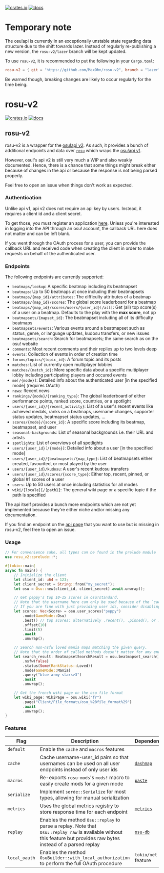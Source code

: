 [![crates.io](https://img.shields.io/crates/v/rosu-v2.svg)](https://crates.io/crates/rosu-v2) [![docs](https://docs.rs/rosu-v2/badge.svg)](https://docs.rs/rosu-v2)

# Temporary note

The osu!api is currently in an exceptionally unstable state regarding data structure due to the shift towards lazer.
Instead of regularly re-publishing a new version, the `rosu-v2/lazer` branch will be kept updated.

To use `rosu-v2`, it is recommended to put the following in your `Cargo.toml`:
```toml
rosu-v2 = { git = "https://github.com/MaxOhn/rosu-v2", branch = "lazer" }
```
Be warned though, breaking changes are likely to occur regularly for the time being.

# rosu-v2

<!-- cargo-rdme start -->

[![crates.io](https://img.shields.io/crates/v/rosu-v2.svg)](https://crates.io/crates/rosu-v2) [![docs](https://docs.rs/rosu-v2/badge.svg)](https://docs.rs/rosu-v2)

## rosu-v2

rosu-v2 is a wrapper for the [osu!api v2].
As such, it provides a bunch of additional endpoints and data over [`rosu`] which wraps the [osu!api v1].

However, osu!'s api v2 is still very much a WIP and also weakly documented. Hence, there is a chance that some things might break either because of changes in the api or because the response is not being parsed properly.

Feel free to open an issue when things don't work as expected.

### Authentication

Unlike api v1, api v2 does not require an api key by users. Instead, it requires a client id and a client secret.

To get those, you must register an application [here](https://osu.ppy.sh/home/account/edit#new-oauth-application).
Unless you're interested in logging into the API through an osu! account, the callback URL here does not matter and can be left blank.

If you went through the OAuth process for a user, you can provide the callback URL and received code
when creating the client in order to make requests on behalf of the authenticated user.

### Endpoints

The following endpoints are currently supported:

- `beatmaps/lookup`: A specific beatmap including its beatmapset
- `beatmaps`: Up to 50 beatmaps at once including their beatmapsets
- `beatmaps/{map_id}/attributes`: The difficulty attributes of a beatmap
- `beatmaps/{map_id}/scores`: The global score leaderboard for a beatmap
- `beatmaps/{map_id}/scores/users/{user_id}[/all]`: Get (all) top score(s) of a user on a beatmap. Defaults to the play with the __max score__, not pp
- `beatmapsets/{mapset_id}`: The beatmapset including all of its difficulty beatmaps
- `beatmapsets/events`: Various events around a beatmapset such as status, genre, or language updates, kudosu transfers, or new issues
- `beatmapsets/search`: Search for beatmapsets; the same search as on the osu! website
- `comments`: Most recent comments and their replies up to two levels deep
- `events`: Collection of events in order of creation time
- `forums/topics/{topic_id}`: A forum topic and its posts
- `matches`: List of currently open multiplayer lobbies
- `matches/{match_id}`: More specific data about a specific multiplayer lobby including participating players and occured events
- `me[/{mode}]`: Detailed info about the authenticated user [in the specified mode] (requires OAuth)
- `news`: Recent news
- `rankings/{mode}/{ranking_type}`: The global leaderboard of either performance points, ranked score, countries, or a spotlight
- `users/{user_id}/{recent_activity}`: List of a user's recent events like achieved medals, ranks on a beatmaps, username changes, supporter status updates, beatmapset status updates, ...
- `scores/{mode}/{score_id}`: A specific score including its beatmap, beatmapset, and user
- `seasonal-backgrounds`: List of seasonal backgrounds i.e. their URL and artists
- `spotlights`: List of overviews of all spotlights
- `users/{user_id}[/{mode}]`: Detailed info about a user [in the specified mode]
- `users/{user_id}/{beatmapsets/{map_type}`: List of beatmapsets either created, favourited, or most played by the user
- `users/{user_id}/kudosu`: A user's recent kudosu transfers
- `users/{user_id}/scores/{score_type}`: Either top, recent, pinned, or global #1 scores of a user
- `users`: Up to 50 users at once including statistics for all modes
- `wiki/{locale}[/{path}]`: The general wiki page or a specific topic if the path is specified

The api itself provides a bunch more endpoints which are not yet implemented because they're either niche and/or missing any documentation.

If you find an endpoint on the [api page](https://osu.ppy.sh/docs/index.html) that you want to use but is missing in rosu-v2, feel free to open an issue.

### Usage

```rust
// For convenience sake, all types can be found in the prelude module
use rosu_v2::prelude::*;

#[tokio::main]
async fn main() {
    // Initialize the client
    let client_id: u64 = 123;
    let client_secret = String::from("my_secret");
    let osu = Osu::new(client_id, client_secret).await.unwrap();

    // Get peppy's top 10-15 scores in osu!standard.
    // Note that the username here can only be used because of the `cache` feature.
    // If you are fine with just providing user ids, consider disabling this feature.
    let scores: Vec<Score> = osu.user_scores("peppy")
        .mode(GameMode::Osu)
        .best() // top scores; alternatively .recent(), .pinned(), or .firsts()
        .offset(10)
        .limit(5)
        .await
        .unwrap();

    // Search non-nsfw loved mania maps matching the given query.
    // Note that the order of called methods doesn't matter for any endpoint.
    let search_result: BeatmapsetSearchResult = osu.beatmapset_search()
        .nsfw(false)
        .status(Some(RankStatus::Loved))
        .mode(GameMode::Mania)
        .query("blue army stars>3")
        .await
        .unwrap();

    // Get the french wiki page on the osu file format
    let wiki_page: WikiPage = osu.wiki("fr")
        .page("Client/File_formats/osu_%28file_format%29")
        .await
        .unwrap();
}
```

### Features

| Flag          | Description                              | Dependencies
| ------------- | ---------------------------------------- | ------------
| `default`     | Enable the `cache` and `macros` features |
| `cache`       | Cache username-user_id pairs so that usernames can be used on all user endpoints instead of only user ids | [`dashmap`]
| `macros`      | Re-exports `rosu-mods`'s `mods!` macro to easily create mods for a given mode | [`paste`]
| `serialize`   | Implement `serde::Serialize` for most types, allowing for manual serialization |
| `metrics`     | Uses the global metrics registry to store response time for each endpoint | [`metrics`]
| `replay`      | Enables the method `Osu::replay` to parse a replay. Note that `Osu::replay_raw` is available without this feature but provides raw bytes instead of a parsed replay | [`osu-db`]
| `local_oauth` | Enables the method `OsuBuilder::with_local_authorization` to perform the full OAuth procedure | `tokio/net` feature

[osu!api v2]: https://osu.ppy.sh/docs/index.html
[`rosu`]: https://github.com/MaxOhn/rosu
[osu!api v1]: https://github.com/ppy/osu-api/wiki
[`dashmap`]: https://docs.rs/dashmap
[`paste`]: https://docs.rs/paste
[`metrics`]: https://docs.rs/metrics
[`osu-db`]: https://docs.rs/osu-db

<!-- cargo-rdme end -->
